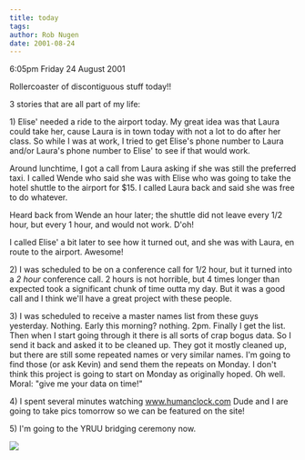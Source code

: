 ```yaml
---
title: today
tags: 
author: Rob Nugen
date: 2001-08-24
---
```


<p class=date>6:05pm Friday 24 August 2001</p>

<p>Rollercoaster of discontiguous stuff today!!</p>

<p>3 stories that are all part of my life:</p>

<p>1) Elise' needed a ride to the airport today.  My
great idea was that Laura could take her, cause Laura
is in town today with not a lot to do after her class.
 So while I was at work, I tried to get Elise's phone
number to Laura and/or Laura's phone number to Elise'
to see if that would work.</p>

<p>Around lunchtime, I got a call from Laura asking if
she was still the preferred taxi.  I called Wende who
said she was with Elise who was going to take the
hotel shuttle to the airport for $15.  I called Laura
back and said she was free to do whatever.</p>

<p>Heard back from Wende an hour later; the shuttle
did not leave every 1/2 hour, but every 1 hour, and
would not work.   D'oh!</p>

<p>I called Elise' a bit later to see how it turned
out, and she was with Laura, en route to the airport.
Awesome!</p>

<p>2) I was scheduled to be on a conference call for
1/2 hour, but it turned into a <em>2 hour</em>
conference call.  2 hours is not horrible, but 4 times
longer than expected took a significant chunk of time
outta my day.  But it was a good call and I think
we'll have a great project with these people.</p>

<p>3) I was scheduled to receive a master names list
from these guys yesterday.  Nothing.  Early this
morning?  nothing.   2pm.  Finally I get the list. 
Then when I start going through it there is all sorts
of crap bogus data.  So I send it back and asked it to
be cleaned up.  They got it mostly cleaned up, but
there are still some repeated names or very similar
names.  I'm going to find those (or ask Kevin) and
send them the repeats on Monday.   I don't think this
project is going to start on Monday as originally
hoped. Oh well.  Moral: "give me your data on
time!"</p>

<p>4) I spent several minutes watching <a
href="http://www.humanclock.com">www.humanclock.com</a>
 Dude and I are going to take pics tomorrow so we can
be featured on the site!</p>

<p>5) I'm going to the YRUU bridging ceremony now.</p>

<p><img src="/images/rob/wL-ROB.gif"/></p>
